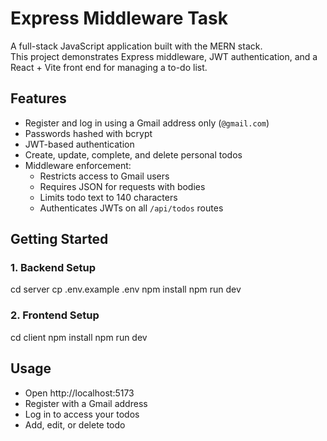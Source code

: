 # Express Middleware Task

A full-stack JavaScript application built with the MERN stack.  
This project demonstrates Express middleware, JWT authentication, and a React + Vite front end for managing a to-do list.

## Features
- Register and log in using a Gmail address only (`@gmail.com`)
- Passwords hashed with bcrypt
- JWT-based authentication
- Create, update, complete, and delete personal todos
- Middleware enforcement:
  - Restricts access to Gmail users
  - Requires JSON for requests with bodies
  - Limits todo text to 140 characters
  - Authenticates JWTs on all `/api/todos` routes

## Getting Started

### 1. Backend Setup
cd server
cp .env.example .env
npm install
npm run dev

### 2. Frontend Setup
cd client
npm install
npm run dev

## Usage
- Open http://localhost:5173
- Register with a Gmail address
- Log in to access your todos
- Add, edit, or delete todo
